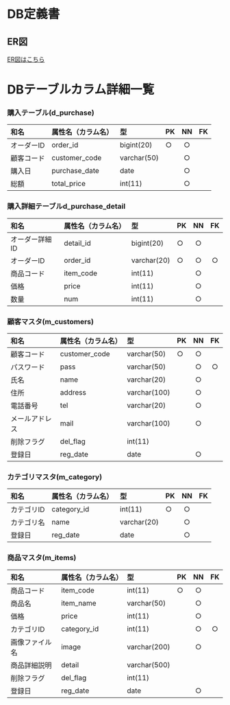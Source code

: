 # DB定義書
## ER図
[ER図はこちら]( https://github.com/Aso2001188/2021sys-design/edit/main/ER-図.md"ER図はこちら" )


# DBテーブルカラム詳細一覧


### 購入テーブル(d_purchase) 
|和名|属性名（カラム名）|型|PK|NN|FK| 
|:---|:---|:---|:---|:---:|:----:| 
|オーダーID|order_id|bigint(20)|○|○|| 
|顧客コード|customer_code|varchar(50)||○|| 
|購入日|purchase_date|date||○|| 
|総額|total_price|int(11)||○|| 




### 購入詳細テーブルd_purchase_detail 
|和名|属性名（カラム名）|型|PK|NN|FK| 
|:---|:---|:---|:---|:---:|:----:| 
|オーダー詳細ID|detail_id|bigint(20)|○|○|| 
|オーダーID|order_id|varchar(20)|○|○|○| 
|商品コード|item_code|int(11)||○|| 
|価格|price|int(11)||○|| 
|数量|num|int(11)||○|| 




### 顧客マスタ(m_customers) 
|和名|属性名（カラム名）|型|PK|NN|FK| 
|:---|:---|:---|:---|:---:|:----:| 
|顧客コード|customer_code|varchar(50)|○|○|| 
|パスワード|pass|varchar(50)||○|○| 
|氏名|name|varchar(20)||○|| 
|住所|address|varchar(100)||○|| 
|電話番号|tel|varchar(20)||○|| 
|メールアドレス|mail|varchar(100)||○|| 
|削除フラグ|del_flag|int(11)|||| 
|登録日|reg_date|date||○|| 




### カテゴリマスタ(m_category) 
|和名|属性名（カラム名）|型|PK|NN|FK| 
|:---|:---|:---|:---|:---:|:----:| 
|カテゴリID|category_id|int(11)|○|○|| 
|カテゴリ名|name|varchar(20)||○|| 
|登録日|reg_date|date||○|| 




### 商品マスタ(m_items) 
|和名|属性名（カラム名）|型|PK|NN|FK| 
|:---|:---|:---|:---|:---:|:----:| 
|商品コード|item_code|int(11)|○|○|| 
|商品名|item_name|varchar(50)||○|| 
|価格|price|int(11)||○|| 
|カテゴリID|category_id|int(11)||○|○| 
|画像ファイル名|image|varchar(200)||○|| 
|商品詳細説明|detail|varchar(500)|||| 
|削除フラグ|del_flag|int(11)|||| 
|登録日|reg_date|date||○|| 
 










